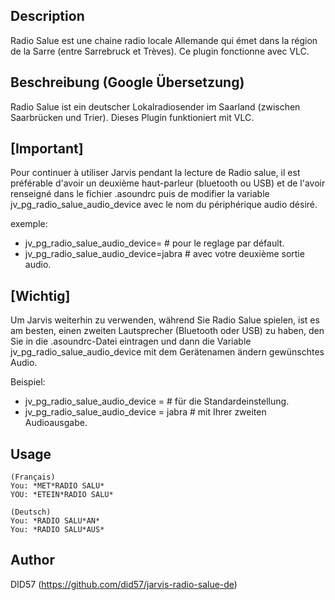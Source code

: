 ## Description
Radio Salue est une chaine radio locale Allemande qui émet dans la région de la Sarre (entre Sarrebruck et Trèves).
Ce plugin fonctionne avec VLC.

## Beschreibung (Google Übersetzung)
Radio Salue ist ein deutscher Lokalradiosender im Saarland (zwischen Saarbrücken und Trier).
Dieses Plugin funktioniert mit VLC.

## [Important]
Pour continuer à utiliser Jarvis pendant la lecture de Radio salue, il est préférable d'avoir un deuxième haut-parleur (bluetooth ou USB) et de l'avoir renseigné dans le fichier .asoundrc puis de modifier la variable jv_pg_radio_salue_audio_device avec le nom du périphérique audio désiré.

exemple:

* jv_pg_radio_salue_audio_device=        # pour le reglage par défault.
* jv_pg_radio_salue_audio_device=jabra   # avec votre deuxième sortie audio.

## [Wichtig]

Um Jarvis weiterhin zu verwenden, während Sie Radio Salue spielen, ist es am besten, einen zweiten Lautsprecher (Bluetooth oder USB) zu haben, den Sie in die .asoundrc-Datei eintragen und dann die Variable jv_pg_radio_salue_audio_device mit dem Gerätenamen ändern gewünschtes Audio.

Beispiel:

* jv_pg_radio_salue_audio_device =       # für die Standardeinstellung.
* jv_pg_radio_salue_audio_device = jabra # mit Ihrer zweiten Audioausgabe.

## Usage
```
(Français)
You: *MET*RADIO SALU*
YOU: *ETEIN*RADIO SALU*

(Deutsch)
You: *RADIO SALU*AN*
You: *RADIO SALU*AUS*
```
## Author
DID57 (https://github.com/did57/jarvis-radio-salue-de)
